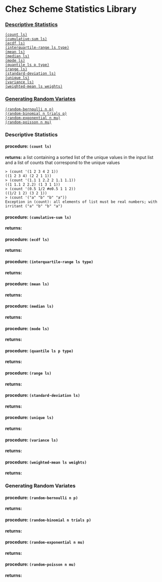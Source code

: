 # Chez Scheme Statistics Library

### [Descriptive Statistics](#descriptive-statistics)  
[`(count ls)`](#procedure-count-ls)  
[`(cumulative-sum ls)`](#procedure-cumulative-sum-ls)  
[`(ecdf ls)`](#procedure-ecdf-ls)  
[`(interquartile-range ls type)`](#procedure-interquartile-range-ls-type)  
[`(mean ls)`](#procdure-mean-ls)  
[`(median ls)`](#procedure-median-ls)  
[`(mode ls)`](#procedure-mode-ls)  
[`(quantile ls p type)`](#procedure-quantile-ls-p-type)  
[`(range ls)`](#procedure-range-ls)  
[`(standard-deviation ls)`](#procedure-standard-deviation-ls)  
[`(unique ls)`](#procedure-unique-ls)  
[`(variance ls)`](#procedure-variance-ls)  
[`(weighted-mean ls weights)`](#procedure-weighted-mean-ls-weights)

### [Generating Random Variates](#generating-random-variates)

[`(random-bernoulli n p)`](#procedure-random-bernoulli-n-p)  
[`(random-binomial n trials p)`](#procedure-random-binomial-n-trials-p)  
[`(random-exponential n mu)`](#procedure-random-exponential-n-mu)  
[`(random-poisson n mu)`](#procedure-random-poisson-n-mu)

### Descriptive Statistics

#### procedure: `(count ls)`  
**returns:** a list containing a sorted list of the unique values in the input list and a list of counts that correspond to the unique values

```
> (count '(1 2 3 4 2 1))
((1 2 3 4) (2 2 1 1))
> (count '(1.1 1 2.2 2 1.1 1.1))
((1 1.1 2 2.2) (1 3 1 1))
> (count '(0.5 1/2 #e0.5 1 1 2))
((1/2 1 2) (3 2 1))
> (count '("a" "b" "b" "a"))
Exception in (count): all elements of list must be real numbers; with irritant ("a" "b" "b" "a")
```
#### procedure: `(cumulative-sum ls)`  
**returns:**

#### procedure: `(ecdf ls)`  
**returns:**

#### procedure: `(interquartile-range ls type)`  
**returns:**

#### procedure: `(mean ls)`  
**returns:**

#### procedure: `(median ls)`  
**returns:**

#### procedure: `(mode ls)`  
**returns:**

#### procedure: `(quantile ls p type)`  
**returns:**

#### procedure: `(range ls)`  
**returns:**

#### procedure: `(standard-deviation ls)`  
**returns:**

#### procedure: `(unique ls)`  
**returns:**

#### procedure: `(variance ls)`  
**returns:**

#### procedure: `(weighted-mean ls weights)`  
**returns:**

### Generating Random Variates

#### procedure: `(random-bernoulli n p)`  
**returns:**

#### procedure: `(random-binomial n trials p)`  
**returns:**

#### procedure: `(random-exponential n mu)`  
**returns:**

#### procedure: `(random-poisson n mu)`  
**returns:**
